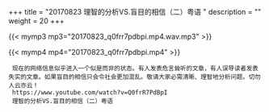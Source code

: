 +++
title = "20170823  理智的分析VS.盲目的相信（二）粤语 "
description = ""
weight = 20
+++

{{< mymp3 mp3="20170823_q0frr7pdbpi.mp4.wav.mp3" >}}

{{< mymp4 mp4="20170823_q0frr7pdbpi.mp4" >}}

     现在的网络信息似乎进入一个似是而非的状态。有人发表危言耸听的文章，有人误导读者发表失实的文章。如果盲目的相信只会令社会更加混乱。敬请大家必需清晰、理智地分析问题。切勿人云亦云！ 
     https://www.youtube.com/watch?v=Q0frR7PdBpI 
     理智的分析VS.盲目的相信（二）粤语 
